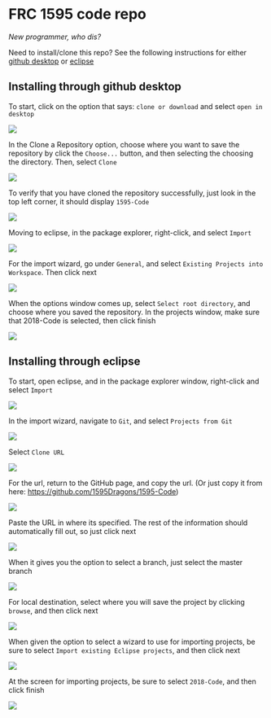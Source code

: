 # FRC 1595 code repo
*New programmer, who dis?*

Need to install/clone this repo? See the following instructions for either [github desktop](#Installing-through-github-desktop) or [eclipse](#installing-through-eclipse)

## Installing through github desktop
To start, click on the option that says: `clone or download` and select `open in desktop`

![](./images/optional1.png)

In the Clone a Repository option, choose where you want to save the repository by click the `Choose...` button, and then selecting the choosing the directory. Then, select `Clone`

![](./images/optional2.png)

To verify that you have cloned the repository successfully, just look in the top left corner, it should display `1595-Code`

![](./images/optional3.png)

Moving to eclipse, in the package explorer, right-click, and select `Import`

![](./images/optional4.png)

For the import wizard, go under `General`, and select `Existing Projects into Workspace`. Then click next

![](./images/optional5.png)

When the options window comes up, select `Select root directory`, and choose where you saved the repository. In the projects window, make sure that 2018-Code is selected, then click finish

![](./images/optional6.png)


## Installing through eclipse
To start, open eclipse, and in the package explorer window, right-click and select `Import`

![](./images/1.png)

In the import wizard, navigate to `Git`, and select `Projects from Git`

![](./images/2.png)

Select `Clone URL`

![](./images/3.png)

For the url, return to the GitHub page, and copy the url. (Or just copy it from here: <https://github.com/1595Dragons/1595-Code>)

![](./images/4.png)

Paste the URL in where its specified. The rest of the information should automatically fill out, so just click next

![](./images/5.png)

When it gives you the option to select a branch, just select the master branch

![]("./images/6.png)

For local destination, select where you will save the project by clicking `browse`, and then click next

![](./images/7.png)

When given the option to select a wizard to use for importing projects, be sure to select `Import existing Eclipse projects`, and then click next

![](./images/8.png)

At the screen for importing projects, be sure to select `2018-Code`, and then click finish

![](./images/9.png)
